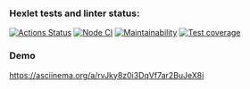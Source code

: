 ### Hexlet tests and linter status:
[![Actions Status](https://github.com/Dimabytes/frontend-project-lvl2/workflows/hexlet-check/badge.svg)](https://github.com/Dimabytes/frontend-project-lvl2/actions)
[![Node CI](https://github.com/Dimabytes/frontend-project-lvl2/workflows/Node%20CI/badge.svg)](https://github.com/hexlet-boilerplates/nodejs-package/actions)
[![Maintainability](https://api.codeclimate.com/v1/badges/cae235b46304d2598880/maintainability)](https://codeclimate.com/github/Dimabytes/frontend-project-lvl2/maintainability)
[![Test coverage](https://api.codeclimate.com/v1/badges/cae235b46304d2598880/test_coverage)](https://codeclimate.com/github/Dimabytes/frontend-project-lvl2/test_coverage)

### Demo
https://asciinema.org/a/rvJky8z0i3DqVf7ar2BuJeX8i
